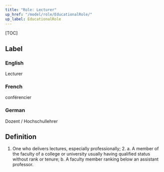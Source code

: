 ```yaml
---
title: "Role: Lecturer"
up_href: "/model/role/EducationalRole/"
up_label: EducationalRole
---
```


[TOC]

## Label

### English
Lecturer

### French
conférencier

### German
Dozent / Hochschullehrer

## Definition
1. One who delivers lectures, especially professionally; 2. a. A member of the faculty of a college or university usually having qualified status without rank or tenure; b. A faculty member ranking below an assistant professor.
